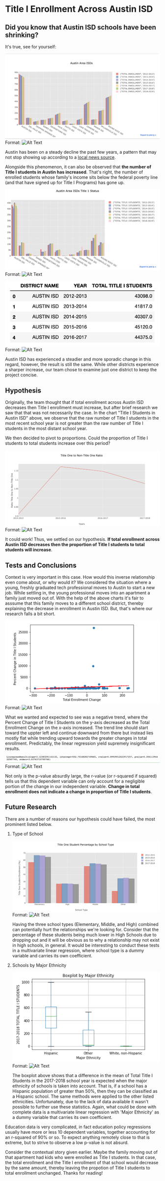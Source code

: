 # Title I Enrollment Across Austin ISD

## Did you know that Austin ISD schools have been shrinking?

It's true, see for yourself:

![Enrollment by School District](/images/SchoolDistrictEnrollment.png)
Format: ![Alt Text](url)

Austin has been on a steady decline the past few years, a pattern that may not stop showing up according to a [local news source](https://www.statesman.com/news/20190107/aisd-enrollment-projected-to-drop-by-7200-students-by-2028).

Alongside this phenomenon, it can also be observed that __the number of Title I students in Austin has increased__. That's right, the number of enrolled students whose family's income sits below the federal poverty line (and that have signed up for Title I Programs) has gone up.

![Title I Students by School District](images/AustinTitleChart.png)
Format: ![Alt Text](url)

![Title I Students in Austin ISD](images/AustinTitleEnrollment.png)
Format: ![Alt Text](url)

Austin ISD has experienced a steadier and more sporadic change in this regard, however, the result is still the same. While other districts experience a sharper increase, our team chose to examine just one district to keep the project concise.


## Hypothesis

Originally, the team thought that if total enrollment across Austin ISD decreases then Title I enrollment must increase, but after brief research we saw that that was not necessarily the case. In the chart "Title I Students in Austin ISD" above, we observe that the raw number of Title I students in the most recent school year is not greater than the raw number of Title I students in the most distant school year.

We then decided to pivot to proportions. Could the proportion of Title I students to total students increase over this period?

![Title I Students to Non Title I Students Ratio](images/TitleRatio.png)
Format: ![Alt Text](url)

It could work! Thus, we settled on our hypothesis. __If total enrollment across Austin ISD decreases then the proportion of Title I students to total students will increase__.


## Tests and Conclusions

Context is very important in this case. How would this inverse relationship even come about, or why would it? We considered the situation where a young, freshly graduated tech professional moves to Austin to start a new job. While settling in, the young professional moves into an apartment a family just moved out of. With the help of the above charts it's fair to asssume that this family moves to a different school district, thereby explaining the decrease in enrollment in Austin ISD. But, that's where our research falls a bit short.

![Percent Change in Title I Students by Total Enrollment Change](images/BeginningEnd.png)
Format: ![Alt Text](url)

What we wanted and expected to see was a negative trend, where the Percent Change of Title I Students on the y-axis decreased as the Total Enrollment Change on the x-axis increased. The trend line should start toward the uppter left and continue downward from there but instead lies mostly flat while trending upward towards the greater changes in total enrollment. Predictably, the linear regression yield supremely insignificant results.

![Linear Regression](images/LinRegress.png)
Format: ![Alt Text](url)

Not only is the p-value absurdly large, the r-value (or r-squared if squared) tells us that this dependent variable can only account for a negligible portion of the change in our independent variable. __Change in total enrollment does not indicate a change in proportion of Title I students__.


## Future Research

There are a number of reasons our hypothesis could have failed, the most prominent listed below.

1. Type of School

    ![Title One Student Percentage by School Type](images/SchoolType.png)
    Format: ![Alt Text](url)

    Having the three school types (Elementary, Middle, and High) combined can potentially hurt the relationships we're looking for. Consider that the percentage of these students being much lower in High Schools due to dropping out and it will be obvious as to why a relationship may not exist in high schools, in general. It would be interesting to conduct these tests in a multivariate linear regression, where school type is a dummy variable and carries its own coefficient.

2. Schools by Major Ethnicity

    ![2017-2018 Total Title I Students by Major Ethnicity](images/Ethnicity.png)
    Format: ![Alt Text](url)

    The boxplot above shows that a difference in the mean of Total Title I Students in the 2017-2018 school year is expected when the major ethnicity of schools is taken into account. That is, if a school has a Hispanic population of greater than 50%, then they can be classified as a Hispanic school. The same methods were applied to the other listed ethnicities. Unfortunately, due to the lack of data available it wasn't possible to further use these statistics. Again, what could be done with complete data is a multivariate linear regression with 'Major Ethnicity' as a dummy variable that carries its own coefficient.

Education data is very complicated, in fact education policy regressions usually have more or less 10 dependent variables, together accounting for an r-squared of 90% or so. To expect anything remotely close to that is extreme, but to strive to observe a low p-value is not absurd.

Consider the contextual story given earlier. Maybe the family moving out of that apartment had kids who were enrolled as Title I students. In that case, the total enrollment and the Title I enrollment of that school would decrease by the same amount, thereby leaving the propotion of Title I students to total enrollment unchanged. Thanks for reading!